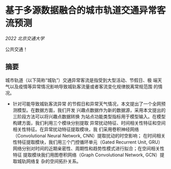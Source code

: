 # 基于多源数据融合的城市轨道交通异常客流预测

*2022 北京交通大学*

公共交通！

## 摘要

城市轨道（以下简称“城轨”）交通异常客流是指受到大型活动、节假日、极 端天气以及疫情等异常情况影响导致城轨客流量或者客流变化规律脱离常规范围 的情况。

+ 针对可能导致城轨客流异常 的节假日和异常天气情况，本文提出了一个全网预测模型。在数据方面，我们开发 兴趣点数据作为新的数据源，采用本文提出的三阶段方法可以将兴趣点数据转换 为站点功能类型指标用于模型输入。在模型构建方面，我们利用三个模块分别提取 异常扰动特征、时间相关性特征和空间相关性特征。在异常扰动特征提取模块，我 们采用卷积神经网络（Convolutional Neural Network, CNN）提取扰动的时空影响； 在时间相关性特征提取模块，我们用三个门控循环单元（Gated Recurrent Unit, GRU） 网络分别对时间的近期亲密性、周期性和趋势性模式进行拟合；在空间相关性特征 提取模块我们用图卷积网络（Graph Convolutional Network, GCN）提取城轨网络复 杂的空间拓扑关系。

  